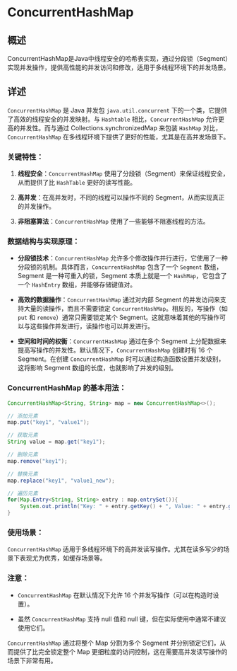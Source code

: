 # ConcurrentHashMap

## 概述

ConcurrentHashMap是Java中线程安全的哈希表实现，通过分段锁（Segment）实现并发操作，提供高性能的并发访问和修改，适用于多线程环境下的并发场景。

## 详述

`ConcurrentHashMap` 是 Java 并发包 `java.util.concurrent` 下的一个类，它提供了高效的线程安全的并发映射。与 `Hashtable` 相比，`ConcurrentHashMap` 允许更高的并发性。而与通过 Collections.synchronizedMap 来包装 `HashMap` 对比，`ConcurrentHashMap` 在多线程环境下提供了更好的性能，尤其是在高并发场景下。

### 关键特性：

1. **线程安全**：`ConcurrentHashMap` 使用了分段锁（Segment）来保证线程安全，从而提供了比 `HashTable` 更好的读写性能。

2. **高并发**：在高并发时，不同的线程可以操作不同的 Segment，从而实现真正的并发操作。

3. **非阻塞算法**：`ConcurrentHashMap` 使用了一些能够不阻塞线程的方法。

### 数据结构与实现原理：

- **分段锁技术**：`ConcurrentHashMap` 允许多个修改操作并行进行，它使用了一种分段锁的机制。具体而言，`ConcurrentHashMap` 包含了一个 `Segment` 数组，Segment 是一种可重入的锁，Segment 本质上就是一个 `HashMap`，它包含了一个 `HashEntry` 数组，并能够存储键值对。
  
- **高效的数据操作**：`ConcurrentHashMap` 通过对内部 Segment 的并发访问来支持大量的读操作，而且不需要锁定 `ConcurrentHashMap`。相反的，写操作（如 `put` 和 `remove`）通常只需要锁定某个 Segment。这就意味着其他的写操作可以与这些操作并发进行，读操作也可以并发进行。

- **空间和时间的权衡**：`ConcurrentHashMap` 通过在多个 Segment 上分配数据来提高写操作的并发性。默认情况下，`ConcurrentHashMap` 创建时有 16 个 Segment。在创建 `ConcurrentHashMap` 时可以通过构造函数设置并发级别，这将影响 Segment 数组的长度，也就影响了并发的级别。

### ConcurrentHashMap 的基本用法：

```java
ConcurrentHashMap<String, String> map = new ConcurrentHashMap<>();

// 添加元素
map.put("key1", "value1");

// 获取元素
String value = map.get("key1");

// 删除元素
map.remove("key1");

// 替换元素
map.replace("key1", "value1_new");

// 遍历元素
for(Map.Entry<String, String> entry : map.entrySet()){
    System.out.println("Key: " + entry.getKey() + ", Value: " + entry.getValue());
}
```

### 使用场景：

`ConcurrentHashMap` 适用于多线程环境下的高并发读写操作。尤其在读多写少的场景下表现尤为优秀，如缓存场景等。

### 注意：

- `ConcurrentHashMap` 在默认情况下允许 16 个并发写操作（可以在构造时设置）。

- 虽然 `ConcurrentHashMap` 支持 null 值和 null 键，但在实际使用中通常不建议使用它们。

`ConcurrentHashMap` 通过将整个 Map 分割为多个 Segment 并分别锁定它们，从而提供了比完全锁定整个 Map 更细粒度的访问控制，这在需要高并发读写操作的场景下非常有用。